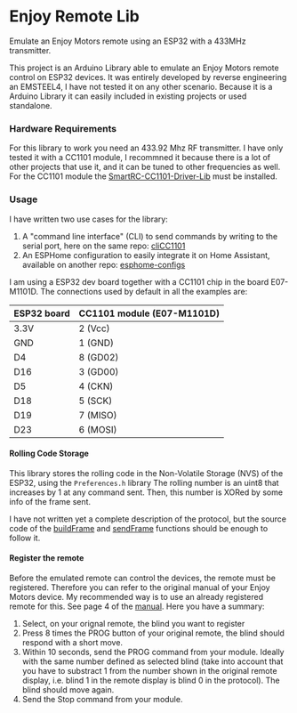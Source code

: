 # Enjoy Remote Lib
Emulate an Enjoy Motors remote using an ESP32 with a 433MHz transmitter.

This project is an Arduino Library able to emulate an Enjoy Motors remote control on ESP32 devices.
It was entirely developed by reverse engineering an EMSTEEL4, I have not tested it on any other scenario.
Because it is a Arduino Library it can easily included in existing projects or used standalone.

### Hardware Requirements

For this library to work you need an 433.92 Mhz RF transmitter. I have only tested it with a CC1101 module, I recommned it because there is a lot of other projects that use it, and it can be tuned to other frequencies as well.
For the CC1101 module the [SmartRC-CC1101-Driver-Lib](https://github.com/LSatan/SmartRC-CC1101-Driver-Lib) must be installed.

### Usage

I have written two use cases for the library:
1. A "command line interface" (CLI) to send commands by writing to the serial port, here on the same repo: [cliCC1101](examples/cliCC1101/)
2. An ESPHome configuration to easily integrate it on Home Assistant, available on another repo: [esphome-configs](https://github.com/markstor/esphome-configs/)

I am using a ESP32 dev board together with a CC1101 chip in the board E07-M1101D. The connections used by default in all the examples are:

| ESP32 board | CC1101 module (E07-M1101D) |
|-------------|----------------------------|
| 3.3V        | 2 (Vcc)                    |
| GND         | 1 (GND)                    |
| D4          | 8 (GD02)                   |
| D16         | 3 (GD00)                   |
| D5          | 4 (CKN)                    |
| D18         | 5 (SCK)                    |
| D19         | 7 (MISO)                   |
| D23         | 6 (MOSI)                   |

#### Rolling Code Storage

This library stores the rolling code in the Non-Volatile Storage (NVS) of the ESP32, using the `Preferences.h` library
The rolling number is an uint8 that increases by 1 at any command sent.
Then, this number is XORed by some info of the frame sent.

I have not written yet a complete description of the protocol, but the source code of the [buildFrame](https://github.com/markstor/Enjoy_Remote_Lib/blob/main/src/EnjoyRemote.cpp#L57) and [sendFrame](https://github.com/markstor/Enjoy_Remote_Lib/blob/main/src/EnjoyRemote.cpp#L95) functions should be enough to follow it.

#### Register the remote

Before the emulated remote can control the devices, the remote must be registered.
Therefore you can refer to the original manual of your Enjoy Motors device.
My recommended way is to use an already registered remote for this. See page 4 of the [manual](https://enjoy-motors.com/instrucciones/EMSTEEL4-8-16_esp_online.pdf). Here you have a summary:
1. Select, on your orignal remote, the blind you want to register
2. Press 8 times the PROG button of your original remote, the blind should respond with a short move.
3. Within 10 seconds, send the PROG command from your module. Ideally with the same number defined as selected blind (take into account that you have to substract 1 from the number shown in the original remote display, i.e. blind 1 in the remote display is blind 0 in the protocol). The blind should move again.
4. Send the Stop command from your module.
